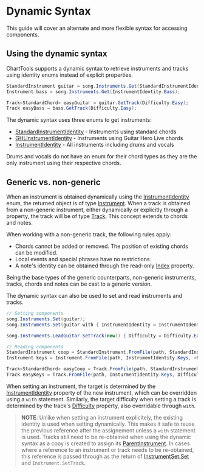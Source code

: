 # Dynamic Syntax
This guide will cover an alternate and more flexible syntax for accessing components.

## Using the dynamic syntax
ChartTools supports a dynamic syntax to retrieve instruments and tracks using identity enums instead of explicit properties.

```C#
StandardInstrument guitar = song.Instruments.Get(StandardInstrumentIdentity.LeadGuitar);
Instrument bass = song.Instruments.Get(InstrumentIdentity.Bass);

Track<StandardChord> easyGuitar = guitar.GetTrack(Difficulty.Easy);
Track easyBass = bass.GetTrack(Difficulty.Easy);
```

The dynamic syntax uses three enums to get instruments:

- [StandardInstrumentIdentity](~/api/ChartTools.StandardInstrumentIdentity.yml) - Instruments using standard chords
- [GHLInstrumentIdentity](~/api/ChartTools.GHLInstrumentIdentity.yml) - Instruments using Guitar Hero Live chords
- [InstrumentIdentity](~/api/ChartTools.InstrumentIdentity.yml) - All instruments including drums and vocals

Drums and vocals do not have an enum for their chord types as they are the only instrument using their respective chords.

## Generic vs. non-generic
When an instrument is obtained dynamically using the [InstrumentIdentity](~/api/ChartTools.InstrumentIdentity.yml) enum, the returned object is of type [Instrument](~/api/ChartTools.Instrument.yml). When a track is obtained from a non-generic instrument, either dynamically or explicitly through a property, the track will be of type [Track](~/api/ChartTools.Track.yml). This concept extends to chords and notes.

When working with a non-generic track, the following rules apply:
- Chords cannot be added or removed. The position of existing chords can be modified.
- Local events and special phrases have no restrictions.
- A note's identity can be obtained through the read-only [Index](~/api/ChartTools.INote.yml#ChartTools_INote_Index) property.

Being the base types of the generic counterparts, non-generic instruments, tracks, chords and notes can be cast to a generic version.

The dynamic syntax can also be used to set and read instruments and tracks.

```C#
// Setting components
song.Instruments.Set(guitar);
song.Instruments.Set(guitar with { InstrumentIdentity = InstrumentIdentity.Bass });

song.Instruments.LeadGuitar.SetTrack(new() { Difficulty = Difficulty.Easy });

// Reading components
StandardInstrument coop = StandardInstrument.FromFile(path, StandardInstrumentIdentity.CoopGuitar, <ReadingConfiguration>, metadata.Formatting);
Instrument keys = Instrument.FromFile(path, InstrumentIdentity.Keys, <ReadingConfiguration>, metadata.Formatting);

Track<StandardChord> easyCoop = Track.FromFile(path, StandardInstrumentIdentity.CoopGuitar, Difficulty.Easy, <ReadingConfiguration>, metadata.Formatting);
Track easyKeys = Track.FromFile(path, InsturmentIdentity.Keys, Difficulty.Easy, <ReadingConfiguration>, metadata.Formatting);
```

When setting an instrument, the target is determined by the [InstrumentIdentity](~/api/ChartTools.Instrument.yml#ChartTools_Instrument_InstrumentIdentity) property of the new instrument, which can be overridden using a `with` statement. Similarly, the target difficulty when setting a track is determined by the track's [Difficulty](~/api/ChartTools.Track.yml#ChartTools_Track_Difficulty) property, also overridable through `with`. 

> **NOTE**: Unlike when setting an instrument explicitely, the existing identity is used when setting dynamically. This makes it safe to reuse the previous reference after the assignement unless a `with` statement is used. Tracks still need to be re-obtained when using the dynamic syntax as a copy is created to assign its [ParentInstrument](~/api/ChartTools.Track.yml#ChartTools_Track_ParentInstrument). In cases where a reference to an instrument or track needs to be re-obtained, this reference is passed through as the return of [InstrumentSet.Set](~/api/ChartTools.InstrumentSet.yml#ChartTools_InstrumentSet_Set_ChartTools_StandardInstrument_) and `Instrument.SetTrack`.
